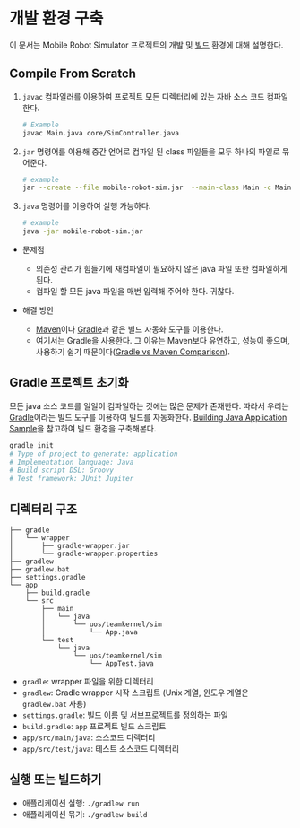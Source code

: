 # 개발 환경 구축

이 문서는 Mobile Robot Simulator 프로젝트의 개발 및 [빌드](https://en.wikipedia.org/wiki/Software_build) 환경에 대해 설명한다.

## Compile From Scratch

1. `javac` 컴파일러를 이용하여 프로젝트 모든 디렉터리에 있는 자바 소스 코드 컴파일한다.
   ```bash
   # Example
   javac Main.java core/SimController.java
   ```
1. `jar` 명령어를 이용해 중간 언어로 컴파일 된 class 파일들을 모두 하나의 파일로 묶어준다.
   ```bash
   # example
   jar --create --file mobile-robot-sim.jar  --main-class Main -c Main.class core/SimController.java
   ```
1. `java` 명령어를 이용하여 실행 가능하다.
   ```bash
   # example
   java -jar mobile-robot-sim.jar
   ```

- 문제점

  - 의존성 관리가 힘들기에 재컴파일이 필요하지 않은 java 파일 또한 컴파일하게 된다.
  - 컴파일 할 모든 java 파일을 매번 입력해 주어야 한다. 귀찮다.

- 해결 방안

  - [Maven](https://maven.apache.org/)이나 [Gradle](https://github.com/gradle/gradle)과 같은 빌드 자동화 도구를 이용한다.
  - 여기서는 Gradle을 사용한다. 그 이유는 Maven보다 유연하고, 성능이 좋으며, 사용하기 쉽기 때문이다([Gradle vs Maven Comparison](https://gradle.org/maven-vs-gradle/)).

## Gradle 프로젝트 초기화

모든 java 소스 코드를 일일이 컴파일하는 것에는 많은 문제가 존재한다. 따라서 우리는 [Gradle](https://github.com/gradle/gradle)이라는 빌드 도구를 이용하여 빌드를 자동화한다. [Building Java Application Sample](https://docs.gradle.org/8.4/samples/sample_building_java_applications.html)을 참고하여 빌드 환경을 구축해본다.

```bash
gradle init
# Type of project to generate: application
# Implementation language: Java
# Build script DSL: Groovy
# Test framework: JUnit Jupiter
```

## 디렉터리 구조

```
├── gradle
│   └── wrapper
│       ├── gradle-wrapper.jar
│       └── gradle-wrapper.properties
├── gradlew
├── gradlew.bat
├── settings.gradle
└── app
    ├── build.gradle
    └── src
        ├── main
        │   └── java
        │       └── uos/teamkernel/sim
        │           └── App.java
        └── test
            └── java
                └── uos/teamkernel/sim
                    └── AppTest.java
```

- `gradle`: wrapper 파일을 위한 디렉터리
- `gradlew`: Gradle wrapper 시작 스크립트 (Unix 계열, 윈도우 계열은 `gradlew.bat` 사용)
- `settings.gradle`: 빌드 이름 및 서브프로젝트를 정의하는 파일
- `build.gradle`: `app` 프로젝트 빌드 스크립트
- `app/src/main/java`: 소스코드 디렉터리
- `app/src/test/java`: 테스트 소스코드 디렉터리

## 실행 또는 빌드하기

- 애플리케이션 실행: `./gradlew run`
- 애플리케이션 묶기: `./gradlew build`
